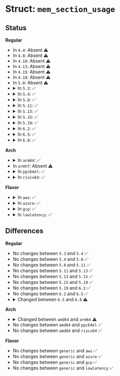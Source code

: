 # Struct: <code>mem_section_usage</code>

## Status
<b>Regular</b>
<ul>
<li>
In <code>4.4</code>: Absent ⚠️
</li>
<li>
In <code>4.8</code>: Absent ⚠️
</li>
<li>
In <code>4.10</code>: Absent ⚠️
</li>
<li>
In <code>4.13</code>: Absent ⚠️
</li>
<li>
In <code>4.15</code>: Absent ⚠️
</li>
<li>
In <code>4.18</code>: Absent ⚠️
</li>
<li>
In <code>5.0</code>: Absent ⚠️
</li>
<li>
<details>
<summary>In <code>5.3</code>: ✅</summary>

```c
struct mem_section_usage {
    long unsigned int subsection_map[1];
    long unsigned int pageblock_flags[0];
};
```
</details>
</li>
<li>
<details>
<summary>In <code>5.4</code>: ✅</summary>

```c
struct mem_section_usage {
    long unsigned int subsection_map[1];
    long unsigned int pageblock_flags[0];
};
```
</details>
</li>
<li>
<details>
<summary>In <code>5.8</code>: ✅</summary>

```c
struct mem_section_usage {
    long unsigned int subsection_map[1];
    long unsigned int pageblock_flags[0];
};
```
</details>
</li>
<li>
<details>
<summary>In <code>5.11</code>: ✅</summary>

```c
struct mem_section_usage {
    long unsigned int subsection_map[1];
    long unsigned int pageblock_flags[0];
};
```
</details>
</li>
<li>
<details>
<summary>In <code>5.13</code>: ✅</summary>

```c
struct mem_section_usage {
    long unsigned int subsection_map[1];
    long unsigned int pageblock_flags[0];
};
```
</details>
</li>
<li>
<details>
<summary>In <code>5.15</code>: ✅</summary>

```c
struct mem_section_usage {
    long unsigned int subsection_map[1];
    long unsigned int pageblock_flags[0];
};
```
</details>
</li>
<li>
<details>
<summary>In <code>5.19</code>: ✅</summary>

```c
struct mem_section_usage {
    long unsigned int subsection_map[1];
    long unsigned int pageblock_flags[0];
};
```
</details>
</li>
<li>
<details>
<summary>In <code>6.2</code>: ✅</summary>

```c
struct mem_section_usage {
    long unsigned int subsection_map[1];
    long unsigned int pageblock_flags[0];
};
```
</details>
</li>
<li>
<details>
<summary>In <code>6.5</code>: ✅</summary>

```c
struct mem_section_usage {
    long unsigned int subsection_map[1];
    long unsigned int pageblock_flags[0];
};
```
</details>
</li>
<li>
<details>
<summary>In <code>6.8</code>: ✅</summary>

```c
struct mem_section_usage {
    struct callback_head rcu;
    long unsigned int subsection_map[1];
    long unsigned int pageblock_flags[0];
};
```
</details>
</li>
</ul>
<b>Arch</b>
<ul>
<li>
<details>
<summary>In <code>arm64</code>: ✅</summary>

```c
struct mem_section_usage {
    long unsigned int subsection_map[8];
    long unsigned int pageblock_flags[0];
};
```
</details>
</li>
<li>
In <code>armhf</code>: Absent ⚠️
</li>
<li>
<details>
<summary>In <code>ppc64el</code>: ✅</summary>

```c
struct mem_section_usage {
    long unsigned int subsection_map[1];
    long unsigned int pageblock_flags[0];
};
```
</details>
</li>
<li>
<details>
<summary>In <code>riscv64</code>: ✅</summary>

```c
struct mem_section_usage {
    long unsigned int subsection_map[1];
    long unsigned int pageblock_flags[0];
};
```
</details>
</li>
</ul>
<b>Flavor</b>
<ul>
<li>
<details>
<summary>In <code>aws</code>: ✅</summary>

```c
struct mem_section_usage {
    long unsigned int subsection_map[1];
    long unsigned int pageblock_flags[0];
};
```
</details>
</li>
<li>
<details>
<summary>In <code>azure</code>: ✅</summary>

```c
struct mem_section_usage {
    long unsigned int subsection_map[1];
    long unsigned int pageblock_flags[0];
};
```
</details>
</li>
<li>
<details>
<summary>In <code>gcp</code>: ✅</summary>

```c
struct mem_section_usage {
    long unsigned int subsection_map[1];
    long unsigned int pageblock_flags[0];
};
```
</details>
</li>
<li>
<details>
<summary>In <code>lowlatency</code>: ✅</summary>

```c
struct mem_section_usage {
    long unsigned int subsection_map[1];
    long unsigned int pageblock_flags[0];
};
```
</details>
</li>
</ul>

## Differences
<b>Regular</b>
<ul>
<li>
No changes between <code>5.3</code> and <code>5.4</code> ✅
</li>
<li>
No changes between <code>5.4</code> and <code>5.8</code> ✅
</li>
<li>
No changes between <code>5.8</code> and <code>5.11</code> ✅
</li>
<li>
No changes between <code>5.11</code> and <code>5.13</code> ✅
</li>
<li>
No changes between <code>5.13</code> and <code>5.15</code> ✅
</li>
<li>
No changes between <code>5.15</code> and <code>5.19</code> ✅
</li>
<li>
No changes between <code>5.19</code> and <code>6.2</code> ✅
</li>
<li>
No changes between <code>6.2</code> and <code>6.5</code> ✅
</li>
<li>
<details>
<summary>Changed between <code>6.5</code> and <code>6.8</code> ⚠️</summary>
<ul>
<li>
<b>Field added. </b>
<code>struct callback_head rcu</code>
</li>
</ul>
</details>
</li>
</ul>
<b>Arch</b>
<ul>
<li>
<details>
<summary>Changed between <code>amd64</code> and <code>arm64</code> ⚠️</summary>
<ul>
<li>
<b>Field type changed. </b>
<code>long unsigned int subsection_map[1]</code> ➡️ <code>long unsigned int subsection_map[8]</code>
</li>
</ul>
</details>
</li>
<li>
No changes between <code>amd64</code> and <code>ppc64el</code> ✅
</li>
<li>
No changes between <code>amd64</code> and <code>riscv64</code> ✅
</li>
</ul>
<b>Flavor</b>
<ul>
<li>
No changes between <code>generic</code> and <code>aws</code> ✅
</li>
<li>
No changes between <code>generic</code> and <code>azure</code> ✅
</li>
<li>
No changes between <code>generic</code> and <code>gcp</code> ✅
</li>
<li>
No changes between <code>generic</code> and <code>lowlatency</code> ✅
</li>
</ul>
